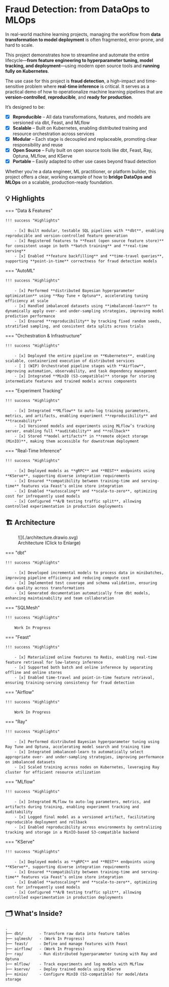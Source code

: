 # Fraud Detection: from DataOps to MLOps

In real-world machine learning projects, managing the workflow from **data transformation to model deployment** is often fragmented, error-prone, and hard to scale.

This project demonstrates how to streamline and automate the entire lifecycle—**from feature engineering to hyperparameter tuning, model tracking, and deployment**—using modern open source tools and **running fully on Kubernetes**.

The use case for this project is **fraud detection**, a high-impact and time-sensitive problem where **real-time inference** is critical. It serves as a practical demo of how to operationalize machine learning pipelines that are **version-controlled**, **reproducible**, and **ready for production**.

It’s designed to be:

- [x] **Reproducible** – All data transformations, features, and models are versioned via dbt, Feast, and MLflow
- [x] **Scalable** – Built on Kubernetes, enabling distributed training and resource orchestration across services
- [x] **Modular** – Each stage is decoupled and replaceable, promoting clear responsibility and reuse
- [x] **Open Source** – Fully built on open source tools like dbt, Feast, Ray, Optuna, MLflow, and KServe
- [x] **Portable** – Easily adapted to other use cases beyond fraud detection

Whether you're a data engineer, ML practitioner, or platform builder, this project offers a clear, working example of how to **bridge DataOps and MLOps** on a scalable, production-ready foundation.

## 💡 Highlights

=== "Data & Features"

    !!! success "Highlights"

        - [x] Built modular, testable SQL pipelines with **dbt**, enabling reproducible and version-controlled feature generation
        - [x] Registered features to **Feast (open source feature store)** for consistent usage in both **batch training** and **real-time serving**
        - [x] Enabled **feature backfilling** and **time-travel queries**, supporting **point-in-time** correctness for fraud detection models

=== "AutoML"

    !!! success "Highlights"

        - [x] Performed **distributed Bayesian hyperparameter optimization** using **Ray Tune + Optuna**, accelerating tuning efficiency at scale
        - [x] Handled imbalanced datasets using **imbalanced-learn** to dynamically apply over- and under-sampling strategies, improving model prediction performance
        - [x] Ensured **reproducibility** by tracking fixed random seeds, stratified sampling, and consistent data splits across trials

=== "Orchestration & Infrastructure"

    !!! success "Highlights"

        - [x] Deployed the entire pipeline on **Kubernetes**, enabling scalable, containerized execution of distributed services
        - [ ] (WIP) Orchestrated pipeline stages with **Airflow**, improving automation, observability, and task dependency management
        - [x] Integrated **MinIO (S3-compatible)** storage for storing intermediate features and trained models across components

=== "Experiment Tracking"

    !!! success "Highlights"

        - [x] Integrated **MLflow** to auto-log training parameters, metrics, and artifacts, enabling experiment **reproducibility** and **traceability**
        - [x] Versioned models and experiments using MLflow’s tracking server, enabling full **auditability** and **rollback**
        - [x] Stored **model artifacts** in **remote object storage (MinIO)**, making them accessible for downstream deployment

=== "Real-Time Inference"

    !!! success "Highlights"

        - [x] Deployed models as **gRPC** and **REST** endpoints using **KServe**, supporting diverse integration requirements
        - [x] Ensured **compatibility between training-time and serving-time** features via Feast’s online store integration
        - [x] Enabled **autoscaling** and **scale-to-zero**, optimizing cost for infrequently used models
        - [x] Configured **A/B testing traffic split**, allowing controlled experimentation in production deployments



##  🏗️ Architecture

<figure markdown="span">
    ![](./architecture.drawio.svg)
  <figcaption>Architecture (Click to Enlarge)</figcaption>
</figure>

=== "dbt"

    !!! success "Highlights"

        - [x] Developed incremental models to process data in minibatches, improving pipeline efficiency and reducing compute cost
        - [x] Implemented test coverage and schema validation, ensuring data quality across transformations
        - [x] Generated documentation automatically from dbt models, enhancing maintainability and team collaboration

=== "SQLMesh"

    !!! success "Highlights"

        Work In Progress

=== "Feast"

    !!! success "Highlights"

        - [x] Materialized online features to Redis, enabling real-time feature retrieval for low-latency inference
        - [x] Supported both batch and online inference by separating offline and online stores
        - [x] Enabled time-travel and point-in-time feature retrieval, ensuring training-serving consistency for fraud detection

=== "Airflow"

    !!! success "Highlights"

        Work In Progress

=== "Ray"

    !!! success "Highlights"

        - [x] Performed distributed Bayesian hyperparameter tuning using Ray Tune and Optuna, accelerating model search and training time
        - [x] Integrated imbalanced-learn to automatically select appropriate over- and under-sampling strategies, improving performance on imbalanced datasets
        - [x] Scaled training across nodes on Kubernetes, leveraging Ray cluster for efficient resource utilization

=== "MLflow"

    !!! success "Highlights"

        - [x] Integrated MLflow to auto-log parameters, metrics, and artifacts during training, enabling experiment tracking and auditability
        - [x] Logged final model as a versioned artifact, facilitating reproducible deployment and rollback
        - [x] Enabled reproducibility across environments by centralizing tracking and storage in a MinIO-based S3-compatible backend

=== "KServe"

    !!! success "Highlights"

        - [x] Deployed models as **gRPC** and **REST** endpoints using **KServe**, supporting diverse integration requirements
        - [x] Ensured **compatibility between training-time and serving-time** features via Feast’s online store integration
        - [x] Enabled **autoscaling** and **scale-to-zero**, optimizing cost for infrequently used models
        - [x] Configured **A/B testing traffic split**, allowing controlled experimentation in production deployments

## 🗂️ What's Inside?

```
.
├── dbt/       - Transform raw data into feature tables
├── sqlmesh/   - (Work In Progress)
├── feast/     - Define and manage features with Feast
├── airflow/   - (Work In Progress)
├── ray/       - Run distributed hyperparameter tuning with Ray and Optuna
├── mlflow/    - Track experiments and log models with MLflow
├── kserve/    - Deploy trained models using KServe
├── minio/     - Configure MinIO (S3-compatible) for model/data storage
```

